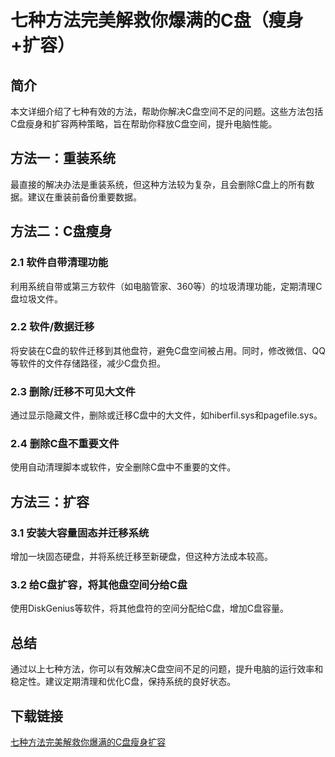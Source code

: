 # 七种方法完美解救你爆满的C盘（瘦身+扩容）

## 简介

本文详细介绍了七种有效的方法，帮助你解决C盘空间不足的问题。这些方法包括C盘瘦身和扩容两种策略，旨在帮助你释放C盘空间，提升电脑性能。

## 方法一：重装系统

最直接的解决办法是重装系统，但这种方法较为复杂，且会删除C盘上的所有数据。建议在重装前备份重要数据。

## 方法二：C盘瘦身

### 2.1 软件自带清理功能

利用系统自带或第三方软件（如电脑管家、360等）的垃圾清理功能，定期清理C盘垃圾文件。

### 2.2 软件/数据迁移

将安装在C盘的软件迁移到其他盘符，避免C盘空间被占用。同时，修改微信、QQ等软件的文件存储路径，减少C盘负担。

### 2.3 删除/迁移不可见大文件

通过显示隐藏文件，删除或迁移C盘中的大文件，如hiberfil.sys和pagefile.sys。

### 2.4 删除C盘不重要文件

使用自动清理脚本或软件，安全删除C盘中不重要的文件。

## 方法三：扩容

### 3.1 安装大容量固态并迁移系统

增加一块固态硬盘，并将系统迁移至新硬盘，但这种方法成本较高。

### 3.2 给C盘扩容，将其他盘空间分给C盘

使用DiskGenius等软件，将其他盘符的空间分配给C盘，增加C盘容量。

## 总结

通过以上七种方法，你可以有效解决C盘空间不足的问题，提升电脑的运行效率和稳定性。建议定期清理和优化C盘，保持系统的良好状态。

## 下载链接

[七种方法完美解救你爆满的C盘瘦身扩容](https://pan.quark.cn/s/8d9885d629fd)